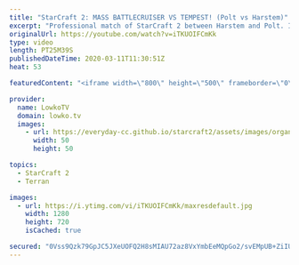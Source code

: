 ```yaml
---
title: "StarCraft 2: MASS BATTLECRUISER VS TEMPEST! (Polt vs Harstem)"
excerpt: "Professional match of StarCraft 2 between Harstem and Polt. In this high-level match of Protoss versus Terran we start off very quickly with Battlecruisers. Not a normal  build order from Terran at all. As the game progresses Harstem decides to respond with Tempests. In the end, both players have most"
originalUrl: https://youtube.com/watch?v=iTKUOIFCmKk
type: video
length: PT25M39S
publishedDateTime: 2020-03-11T11:30:51Z
heat: 53

featuredContent: "<iframe width=\"800\" height=\"500\" frameborder=\"0\" src=\"https://www.youtube.com/embed/iTKUOIFCmKk\" allow=\"accelerometer; autoplay; encrypted-media; gyroscope; picture-in-picture\" allowfullscreen></iframe>"

provider:
  name: LowkoTV
  domain: lowko.tv
  images:
    - url: https://everyday-cc.github.io/starcraft2/assets/images/organizations/lowko.tv-50x50.jpg
      width: 50
      height: 50

topics:
  - StarCraft 2
  - Terran

images:
  - url: https://i.ytimg.com/vi/iTKUOIFCmKk/maxresdefault.jpg
    width: 1280
    height: 720
    isCached: true

secured: "0Vss9Qzk79GpJC5JXeUOFQ2H8sMIAU72az8VxYmbEeMQpGo2/svEMpUB+ZiIUp48bf4qlHzJszI4FOmG0ok7H9E0iZ3FK6Altc3C1VEVGYB52rLtD96QPfHj5AErLZsitIEa3S39UjxHWdJ0XU+KDVOeIOlDg+NOiPhQWloVRsXZarAu5AJ2/vfThlnFquax7r9v7LBxIO6owqxoJzxO8Fy74mB9p3h1DgV71mcQoHQFjCJNrzqyuxu9llR97j6/9kCjmxLGzY4m8h54D4b4ZyOHi7iVi0rD5vTZmgdBxYGfBeDUQT9fCBb4kEYS61OFjdEh+K0Gb5VRElP6CaYhzYsFUJGH1zts8CjY8pTmg2Rl5e20E9rlTfCZLz4nuvQ4utmF4bBGrRXLXeIuFNN/k5wYFiCdBRF1lFTpRBbzAirdW/iv/4AV+D22QMmXrDF2;U++7c3GyNpqhCHCKCSQihg=="
---
```


